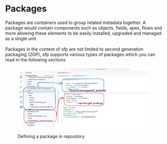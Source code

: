 # Packages

Packages are containers used to group related metadata together.  A package would contain components such as objects, fields, apex, flows and more allowing these elements to be easily installed, upgraded and managed as a single unit\
\
Packages in the context of sfp are not limited to second generation packaging (2GP), sfp supports various types of packages which you can read in the following sections



<div data-full-width="false">

<figure><img src="../.gitbook/assets/package-directory.png" alt=""><figcaption><p>Defining a package in repository</p></figcaption></figure>

</div>
